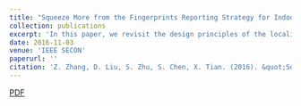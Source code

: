 ```yaml
---
title: "Squeeze More from the Fingerprints Reporting Strategy for Indoor Localization"
collection: publications
excerpt: 'In this paper, we revisit the design principles of the localization system with the opportunity provided by the theory of best fingerprints reporting strategy.'
date: 2016-11-03
venue: 'IEEE SECON'
paperurl: ''
citation: 'Z. Zhang, D. Liu, S. Zhu, S. Chen, X. Tian. (2016). &quot;Squeeze More from the Fingerprints Reporting Strategy for Indoor Localization.&quot; <i>Proc. IEEE SECON</i>. '
---
```


[PDF](http://zhehuizhang.github.io/files/secon16.pdf)
